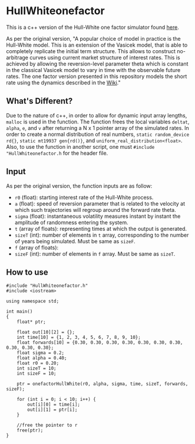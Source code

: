# HullWhiteonefactor

This is a c++ version of the Hull-White one factor simulator found [here](https://github.com/open-source-modelling/one_factor_Hull_White_python).

As per the original version, "A popular choice of model in practice is the Hull-White model. This is an extension of the Vasicek model, that is able to completely replicate the initial term structure. This allows to construct no-arbitrage curves using current market structure of interest rates. This is achieved by allowing the reversion-level parameter theta which is constant in the classical Vasicek model to vary in time with the observable future rates. The one factor version presented in this repository models the short rate using the dynamics described in the [Wiki](https://en.wikipedia.org/wiki/Hull%E2%80%93White_model)."

## What's Different?

Due to the nature of c++, in order to allow for dynamic input array lengths, `malloc` is used in the function. The function frees the local variables `deltat`, `alpha`, `e`, and `v` after returning a N x 1 pointer array of the simulated rates. In order to create a normal distribution of real numbers, `static random_device rd{}`, `static mt19937 gen{rd()}`, and `uniform_real_distribution<float>`. Also, to use the function in another script, one must `#include "HullWhiteonefactor.h` for the header file.

## Input

As per the original version, the function inputs are as follow:
* `r0` (float): starting interest rate of the Hull-White process.
* `a` (float): speed of reversion parameter that is related to the velocity at which such trajectories will regroup around the forward rate theta.
* `sigma` (float): instantaneous volatility measures instant by instant the amplitude of randomness entering the system.
* `t` (array of floats): representing times at which the output is generated.
* `sizeT` (int): number of elements in `t` array, corresponding to the number of years being simulated. Must be same as `sizeF`.
* `f` (array of floats):
* `sizeF` (int): number of elements in `f` array. Must be same as `sizeT`.

## How to use

```
#include "HullWhiteonefactor.h"
#include <iostream>

using namespace std;

int main()
{
    float* ptr;

    float out[10][2] = {};
    int time[10] = {1, 2, 3, 4, 5, 6, 7, 8, 9, 10};
    float forwards[10] = {0.30, 0.30, 0.30, 0.30, 0.30, 0.30, 0.30, 0.30, 0.30, 0.30};
    float sigma = 0.2;
    float alpha = 0.40;
    float r0 = 0.20;
    int sizeT = 10;
    int sizeF = 10;

    ptr = onefactorHullWhite(r0, alpha, sigma, time, sizeT, forwards, sizeF);
    
    for (int i = 0; i < 10; i++) {
        out[i][0] = time[i];
        out[i][1] = ptr[i];
    }

    //free the pointer to r
    free(ptr);
}
```
